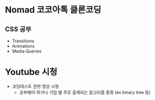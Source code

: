 Nomad 코코아톡 클론코딩
==============
## CSS 공부

* Transitions
* Animations
* Media Queries

Youtube 시청
==============
* 코딩테스트 관련 영상 시청
  - 공부해야 하거나 기업 별 주로 출제되는 알고리즘 종류 (ex binary tree 등)
